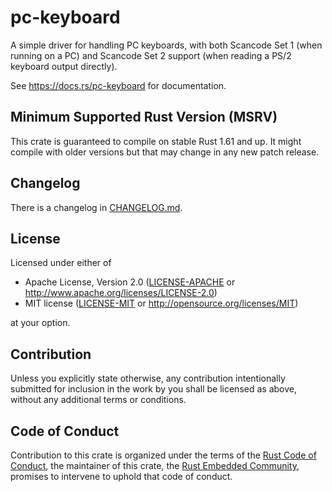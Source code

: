 # pc-keyboard

A simple driver for handling PC keyboards, with both Scancode Set 1 (when
running on a PC) and Scancode Set 2 support (when reading a PS/2 keyboard
output directly).

See <https://docs.rs/pc-keyboard> for documentation.

## Minimum Supported Rust Version (MSRV)

This crate is guaranteed to compile on stable Rust 1.61 and up. It might compile with older versions but that may change in any new patch release.

## Changelog

There is a changelog in [CHANGELOG.md](./CHANGELOG.md).

## License

Licensed under either of

-   Apache License, Version 2.0 ([LICENSE-APACHE](LICENSE-APACHE) or
    http://www.apache.org/licenses/LICENSE-2.0)
-   MIT license ([LICENSE-MIT](LICENSE-MIT) or http://opensource.org/licenses/MIT)

at your option.

## Contribution

Unless you explicitly state otherwise, any contribution intentionally
submitted for inclusion in the work by you shall be licensed as above, without
any additional terms or conditions.

## Code of Conduct

Contribution to this crate is organized under the terms of the [Rust Code of
Conduct][coc], the maintainer of this crate, the [Rust Embedded Community][team], promises
to intervene to uphold that code of conduct.

[coc]: https://www.rust-lang.org/policies/code-of-conduct
[team]: https://github.com/orgs/rust-embedded-community/people
